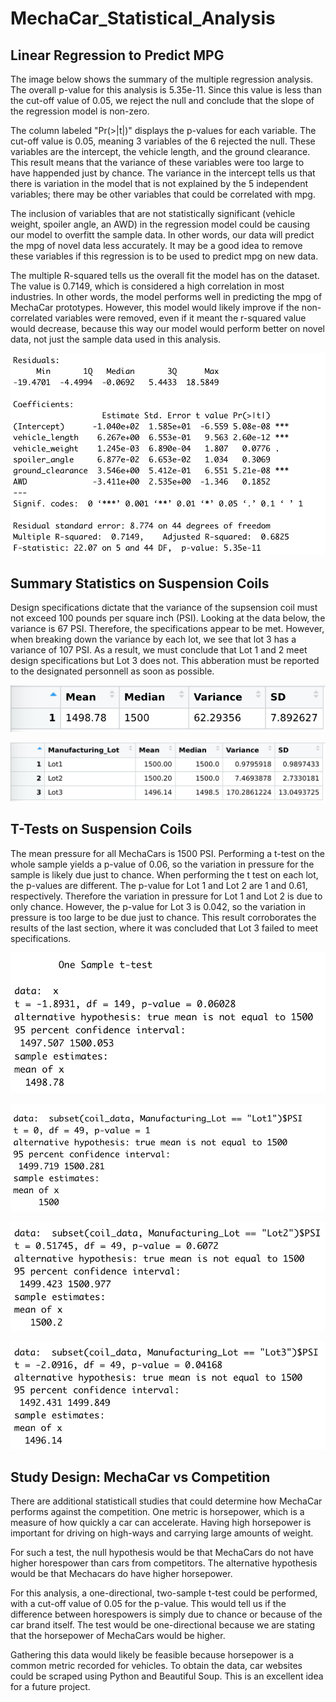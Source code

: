 # MechaCar_Statistical_Analysis

## Linear Regression to Predict MPG

The image below shows the summary of the multiple regression analysis. The overall p-value for this analysis is 5.35e-11. Since this value is less than the cut-off value of 0.05, we reject the null and conclude that the slope of the regression model is non-zero.

The column labeled "Pr(>|t|)" displays the p-values for each variable. The cut-off value is 0.05, meaning 3 variables of the 6 rejected the null. These variables are the intercept, the vehicle length, and the ground clearance. This result means that the variance of these variables were too large to have happended just by chance. The variance in the intercept tells us that there is variation in the model that is not explained by the 5 independent variables; there may be other variables that could be correlated with mpg.

The inclusion of variables that are not statistically significant (vehicle weight, spoiler angle, an AWD) in the regression model could be causing our model to overfitt the sample data. In other words, our data will predict the mpg of novel data less accurately. It may be a good idea to remove these variables if this regression is to be used to predict mpg on new data.

The multiple R-squared tells us the overall fit the model has on the dataset. The value is 0.7149, which is considered a high correlation in most industries. In other words, the model performs well in predicting the mpg of MechaCar prototypes. However, this model would likely improve if the non-correlated variables were removed, even if it meant the r-squared value would decrease, because this way our model would perform better on novel data, not just the sample data used in this analysis. 

![regression](images/linear_regression_analysis.png)

## Summary Statistics on Suspension Coils

Design specifications dictate that the variance of the supsension coil must not exceed 100 pounds per square inch (PSI). Looking at the data below, the variance is 67 PSI. Therefore, the specifications appear to be met. However, when breaking down the variance by each lot, we see that lot 3 has a variance of 107 PSI. As a result, we must conclude that Lot 1 and 2 meet design specifications but Lot 3 does not. This abberation must be reported to the designated personnell as soon as possible. 

![overall_summary](images/overall_summary.png)

![lot_summary](images/lot_summary.png)

## T-Tests on Suspension Coils

The mean pressure for all MechaCars is 1500 PSI. Performing a t-test on the whole sample yields a p-value of 0.06, so the variation in pressure for the sample is likely due just to chance. When performing the t test on each lot, the p-values are different. The p-value for Lot 1 and Lot 2 are 1 and 0.61, respectively. Therefore the variation in pressure for Lot 1 and Lot 2 is due to only chance. However, the p-value for Lot 3 is 0.042, so the variation in pressure is too large to be due just to chance. This result corroborates the results of the last section, where it was concluded that Lot 3 failed to meet specifications.

![allLots](images/t_test_overall.png)

![lot1](images/t_test_Lot1.png)

![lot2](images/t_test_Lot2.png)

![lot3](images/t_test_Lot3.png)

## Study Design: MechaCar vs Competition

There are additional statisticall studies that could determine how MechaCar performs against the competition. One metric is horsepower, which is a measure of how quickly a car can accelerate. Having high horsepower is important for driving on high-ways and carrying large amounts of weight.

For such a test, the null hypothesis would be that MechaCars do not have higher horespower than cars from competitors. The alternative hypothesis would be that Mechacars do have higher horsepower. 

For this analysis, a one-directional, two-sample t-test could be performed, with a cut-off value of 0.05 for the p-value. This would tell us if the difference between horespowers is simply due to chance or because of the car brand itself. The test would be one-directional because we are stating that the horsepower of MechaCars would be higher. 

Gathering this data would likely be feasible because horsepower is a common metric recorded for vehicles. To obtain the data, car websites could be scraped using Python and Beautiful Soup. This is an excellent idea for a future project. 
